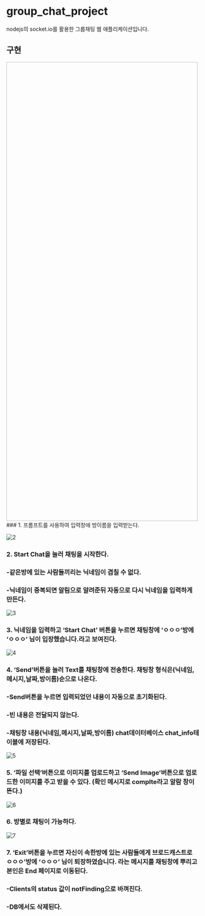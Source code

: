 # group_chat_project
nodejs의 socket.io를 활용한 그룹채팅 웹 애플리케이션입니다.


## 구현


<img scr="https://user-images.githubusercontent.com/80513241/110921920-76e9ce80-8362-11eb-8f46-3cd73927d60a.png" width=500 height=1200>
### 1. 프롬프트를 사용하여 입력창에 방이름을 입력받는다.


![2](https://user-images.githubusercontent.com/80513241/110921923-77826500-8362-11eb-81f6-c74d7d35b9b7.png)
### 2. Start Chat을 눌러 채팅을 시작한다.

### -같은방에 있는 사람들끼리는 닉네임이 겹칠 수 없다.

### -닉네임이 중복되면 알림으로 알려준뒤 자동으로 다시 닉네임을 입력하게 만든다.


![3](https://user-images.githubusercontent.com/80513241/110921925-77826500-8362-11eb-862a-a69b3c51a141.png)
### 3. 닉네임을 입력하고 ‘Start Chat’ 버튼을 누르면 채팅창에 ‘ㅇㅇㅇ’방에 ‘ㅇㅇㅇ’ 님이 입장했습니다.라고 보여진다.


![4](https://user-images.githubusercontent.com/80513241/110921926-781afb80-8362-11eb-9802-39b2318158b1.png)
### 4. ‘Send’버튼을 눌러 Text를 채팅창에 전송한다. 채팅창 형식은(닉네임,메시지,날짜,방이름)순으로 나온다.

### -Send버튼을 누르면 입력되었던 내용이 자동으로 초기화된다.

### -빈 내용은 전달되지 않는다.

### -채팅창 내용(닉네임,메시지,날짜,방이름) chat데이터베이스 chat_info테이블에 저장된다.


![5](https://user-images.githubusercontent.com/80513241/110921907-75200b00-8362-11eb-8768-4e1426396f88.png)
### 5. ‘파일 선택’버튼으로 이미지를 업로드하고 ‘Send Image’버튼으로 업로드한 이미지를 주고 받을 수 있다. (확인 메시지로 complte라고 알람 창이 뜬다.)


![6](https://user-images.githubusercontent.com/80513241/110921912-76513800-8362-11eb-8a1b-d447cc97accf.png)
### 6. 방별로 채팅이 가능하다.


![7](https://user-images.githubusercontent.com/80513241/110921917-76e9ce80-8362-11eb-9160-9d1904df82ae.png)
### 7. ‘Exit’버튼을 누르면 자신이 속한방에 있는 사람들에게 브로드캐스트로 ㅇㅇㅇ’방에 ‘ㅇㅇㅇ’ 님이 퇴장하였습니다. 라는 메시지를 채팅창에 뿌리고 본인은 End 페이지로 이동된다.

### -Clients의 status 값이 notFinding으로 바껴진다.

### -DB에서도 삭제된다.
